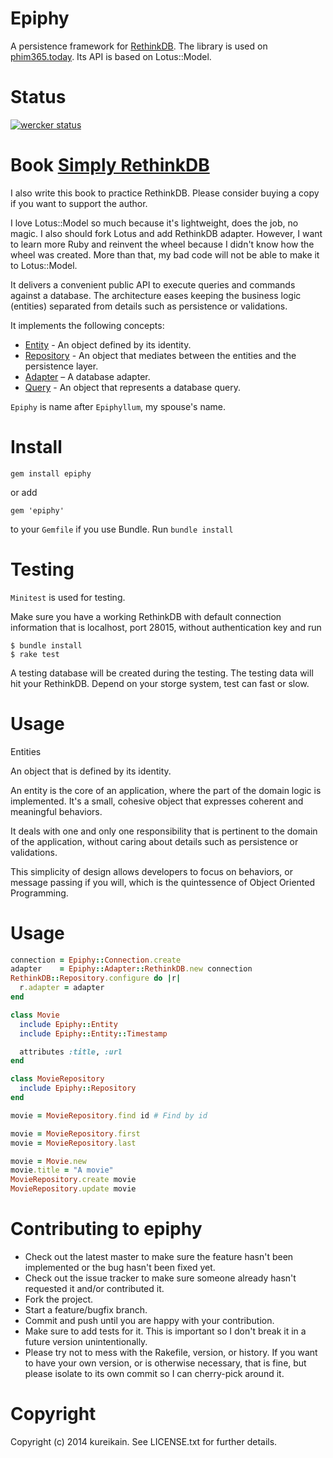 # Epiphy 

A persistence framework for [RethinkDB](http://rethinkdb.com). The library is used on [phim365.today](http://phim365.today). Its API is based on Lotus::Model.

# Status

[![wercker status](https://app.wercker.com/status/63dd458158948712a03a00d69a96f67b/m "wercker status")](https://app.wercker.com/project/bykey/63dd458158948712a03a00d69a96f67b)

# Book [Simply RethinkDB](http://leanpub.com/simplyrethink)

I also write this book to practice RethinkDB. Please consider buying a
copy if you want to support the author.


I love Lotus::Model so much because it's lightweight, does the job, no
magic. I also should fork Lotus and add RethinkDB adapter. However, I want
to learn more Ruby and reinvent the wheel because I didn't know how the
wheel was created. More than that, my bad code will not be able to make
it to Lotus::Model.

It delivers a convenient public API to execute queries and commands against a database.
The architecture eases keeping the business logic (entities) separated from details such as persistence or validations.

It implements the following concepts:

  * [Entity](#entities) - An object defined by its identity.
  * [Repository](#repositories) - An object that mediates between the entities and the persistence layer.
  * [Adapter](#adapter) – A database adapter.
  * [Query](#query) - An object that represents a database query.

`Epiphy` is name after `Epiphyllum`, my spouse's name.

# Install

```
gem install epiphy
```

or add

```
gem 'epiphy'
```

to your `Gemfile` if you use Bundle. Run `bundle install`


# Testing

`Minitest` is used for testing.

Make sure you have a working RethinkDB with default connection
information that is localhost, port 28015, without authentication key
and run

```
$ bundle install
$ rake test
```

A testing database will be created during the testing. The testing data
will hit your RethinkDB. Depend on your storge system, test can fast or
slow.

# Usage

Entities

An object that is defined by its identity.

An entity is the core of an application, where the part of the domain logic is implemented. It's a small, cohesive object that expresses coherent and meaningful behaviors.

It deals with one and only one responsibility that is pertinent to the domain of the application, without caring about details such as persistence or validations.

This simplicity of design allows developers to focus on behaviors, or message passing if you will, which is the quintessence of Object Oriented Programming.

# Usage

```ruby
connection = Epiphy::Connection.create
adapter    = Epiphy::Adapter::RethinkDB.new connection
RethinkDB::Repository.configure do |r|
  r.adapter = adapter 
end

class Movie
  include Epiphy::Entity
  include Epiphy::Entity::Timestamp

  attributes :title, :url
end

class MovieRepository
  include Epiphy::Repository  
end

movie = MovieRepository.find id # Find by id

movie = MovieRepository.first
movie = MovieRepository.last

movie = Movie.new
movie.title = "A movie"
MovieRepository.create movie
MovieRepository.update movie
```

# Contributing to epiphy
 
* Check out the latest master to make sure the feature hasn't been implemented or the bug hasn't been fixed yet.
* Check out the issue tracker to make sure someone already hasn't requested it and/or contributed it.
* Fork the project.
* Start a feature/bugfix branch.
* Commit and push until you are happy with your contribution.
* Make sure to add tests for it. This is important so I don't break it in a future version unintentionally.
* Please try not to mess with the Rakefile, version, or history. If you want to have your own version, or is otherwise necessary, that is fine, but please isolate to its own commit so I can cherry-pick around it.

# Copyright

Copyright (c) 2014 kureikain. See LICENSE.txt for
further details.
